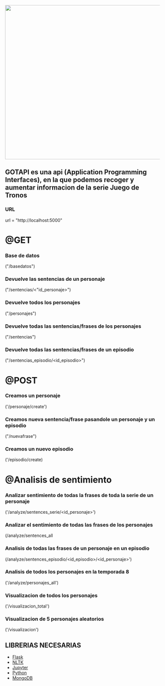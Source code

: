 
<meta charset="utf-8"/>


<center> 
<img src= "https://i1.wp.com/codigoespagueti.com/wp-content/uploads/2019/04/game-of-thrones-serie-spin-off-cancelacion.jpg?fit=1080%2C608&quality=80&ssl=1" width="700" height="500">
</center>


## GOTAPI es una api (Application Programming Interfaces), en la que podemos recoger y aumentar informacion de la serie Juego de Tronos


### URL

url = "http://localhost:5000"

# @GET

### Base de datos
("/basedatos")

### Devuelve las sentencias de un personaje
("/sentencias/<"id_personaje>")

### Devuelve todos los personajes
("/personajes")

### Devuelve todas las sentencias/frases de los personajes
("/sentencias")


### Devuelve todas las sentencias/frases de un episodio
("/sentencias_episodio/<id_episodio>")

# @POST

### Creamos un personaje
('/personaje/create')

### Creamos nueva sentencia/frase pasandole un personaje y un episodio
("/nuevafrase")

### Creamos un nuevo episodio
('/episodio/create)

# @Analisis de sentimiento

### Analizar sentimiento de todas la frases de toda la serie de un personaje
('/analyze/sentences_serie/<id_personaje>')

### Analizar el sentimiento de todas las frases de los personajes
(/analyze/sentences_all

### Analisis de todas las frases de un personaje en un episodio 
(/analyze/sentences_episodio/<id_episodio>/<id_personaje>')

### Analisis de todos los personajes en la temporada 8
('/analyze/personajes_all')

### Visualizacion de todos los personajes
('/visualizacion_total')

### Visualizacion de 5 personajes aleatorios
('/visualizacion')

## LIBRERIAS NECESARIAS

* [Flask](https://palletsprojects.com/p/flask/)
* [NLTK](https://www.nltk.org/)
* [Jupyter](https://jupyter.org/)
* [Python](https://www.python.org/)
* [MongoDB](https://www.mongodb.com/es)


